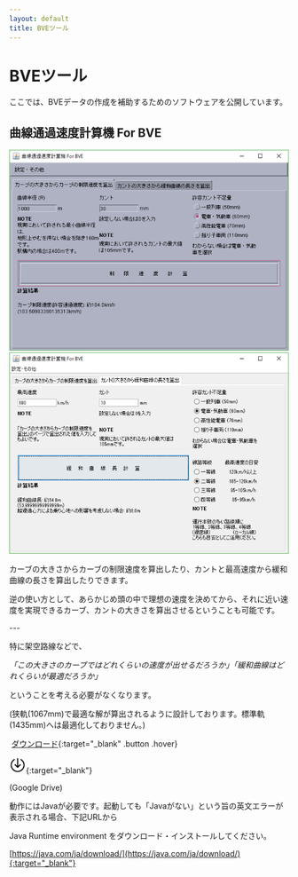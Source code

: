 ```yaml
---
layout: default
title: BVEツール
---
```


# BVEツール

ここでは、BVEデータの作成を補助するためのソフトウェアを公開しています。

## 曲線通過速度計算機 For BVE

![CurveSoft1](assets/img/bvetools/kyokusen.png)​
![CurveSoft2](assets/img/bvetools/kyokusen2.png)

カーブの大きさからカーブの制限速度を算出したり、カントと最高速度から緩和曲線の長さを算出したりできます。​

逆の使い方として、あらかじめ頭の中で理想の速度を決めてから、それに近い速度を実現できるカーブ、カントの大きさを算出させるということも可能です。

​---

特に架空路線などで、

*「この大きさのカーブではどれくらいの速度が出せるだろうか」「緩和曲線はどれくらいが最適だろうか」*

ということを考える必要がなくなります。

​(狭軌(1067mm)で最適な解が算出されるように設計しております。標準軌(1435mm)へは最適化しておりません。)

​
[ダウンロード](https://drive.google.com/open?id=1pdzv-3hz29QlTpVsw3j4Hop-Qn-G4xwr){:target="_blank" .button .hover}

[<img alt="Download" src="assets/img/download.svg" width="30">](https://drive.google.com/open?id=1pdzv-3hz29QlTpVsw3j4Hop-Qn-G4xwr){:target="_blank"}
​

(Google Drive)


動作にはJavaが必要です。起動しても「Javaがない」という旨の英文エラーが表示される場合、下記URLから

Java Runtime environment をダウンロード・インストールしてください。

[https://java.com/ja/download/](https://java.com/ja/download/){:target="_blank"}